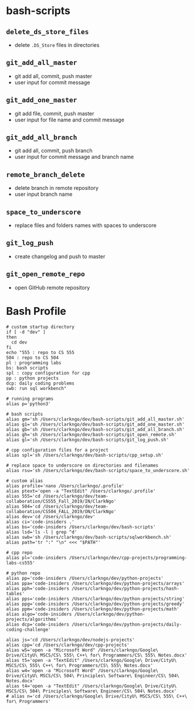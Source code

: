 # bash-scripts
## `delete_ds_store_files`
- delete `.DS_Store` files in directories

## `git_add_all_master`
- git add all, commit, push master
- user input for commit message

## `git_add_one_master`
- git add file, commit, push master
- user input for file name and commit message

## `git_add_all_branch`
- git add all, commit, push branch
- user input for commit message and branch name

## `remote_branch_delete`
- delete branch in remote repository
- user input branch name

## `space_to_underscore`
- replace files and folders names with spaces to underscore

## `git_log_push`
- create changelog and push to master

## `git_open_remote_repo`
- open GitHub remote repository

# Bash Profile
```
# custom startup directory
if [ -d "dev" ]
then
  cd dev
fi
echo "555 : repo to CS 555
504 : repo to CS 504
pl : programming labs
bs: bash scripts
spl : copy configuration for cpp
pp : python projects
dcp: daily coding problems
swb: run sql workbench"

# running programs
alias p='python3'

# bash scripts
alias gm='sh /Users/clarkngo/dev/bash-scripts/git_add_all_master.sh'
alias g1='sh /Users/clarkngo/dev/bash-scripts/git_add_one_master.sh'
alias gb='sh /Users/clarkngo/dev/bash-scripts/git_add_all_branch.sh'
alias gh='sh /Users/clarkngo/dev/bash-scripts/git_open_remote.sh'
alias gl='sh /Users/clarkngo/dev/bash-scripts/git_log_push.sh'

# cpp configuration files for a project
alias spl='sh /Users/clarkngo/dev/bash-scripts/cpp_setup.sh'

# replace space to underscore on directories and filenames
alias rsu='sh /Users/clarkngo/dev/bash-scripts/space_to_underscore.sh'

# custom alias
alias profile='nano /Users/clarkngo/.profile'
alias ptext='open -a "TextEdit" /Users/clarkngo/.profile'
alias 555='cd /Users/clarkngo/dev/team-collaboration/CS555_Fall_2019/IN/ClarkNgo'
alias 504='cd /Users/clarkngo/dev/team-collaboration/CS504_FALL_2019/ON/ClarkNgo'
alias dev='cd /Users/clarkngo/dev'
alias ci='code-insiders .'
alias bs='code-insiders /Users/clarkngo/dev/bash-scripts'
alias lsd='ls -l | grep ^d'
alias swb='sh /Users/clarkngo/dev/bash-scripts/sqlworkbench.sh'
alias path='tr ":" "\n" <<< "$PATH"'

# cpp repo
alias pl='code-insiders /Users/clarkngo/dev/cpp-projects/programming-labs-cs555'

# python repo
alias pp='code-insiders /Users/clarkngo/dev/python-projects'
alias ppa='code-insiders /Users/clarkngo/dev/python-projects/arrays'
alias pph='code-insiders /Users/clarkngo/dev/python-projects/hash-tables'
alias pps='code-insiders /Users/clarkngo/dev/python-projects/string'
alias ppg='code-insiders /Users/clarkngo/dev/python-projects/greedy'
alias ppm='code-insiders /Users/clarkngo/dev/python-projects/math'
alias algo='code-insiders /Users/clarkngo/dev/python-projects/algorithms'
alias dcp='code-insiders /Users/clarkngo/dev/python-projects/daily-coding-challenge'

alias js='cd /Users/clarkngo/dev/nodejs-projects'
alias cpp='cd /Users/clarkngo/dev/cpp-projects'
alias w5='open -a "Microsoft Word" /Users/clarkngo/Google\ Drive/CityU\ MSCS/CS\ 555\ C++\ for\ Programmers/CS\ 555\ Notes.docx'
alias t5='open -a "TextEdit" /Users/clarkngo/Google\ Drive/CityU\ MSCS/CS\ 555\ C++\ for\ Programmers/CS\ 555\ Notes.docx'
alias w4='open -a "Microsoft Word" /Users/clarkngo/Google\ Drive/CityU\ MSCS/CS\ 504\ Principles\ Software\ Engineer/CS\ 504\ Notes.docx'
alias t4='open -a "TextEdit" /Users/clarkngo/Google\ Drive/CityU\ MSCS/CS\ 504\ Principles\ Software\ Engineer/CS\ 504\ Notes.docx'
# alias n='cd /Users/clarkngo/Google\ Drive/CityU\ MSCS/CS\ 555\ C++\ for\ Programmers'
```
